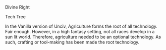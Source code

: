 Divine Right





Tech Tree

In the Vanilla version of Unciv, Agriculture forms the root of all technology. Fair enough. However, in a high fantasy setting, not all races develop in a sun lit world. Therefore, agriculture needed to be an optional technology. As such, crafting or tool-making has been made the root technology. 

